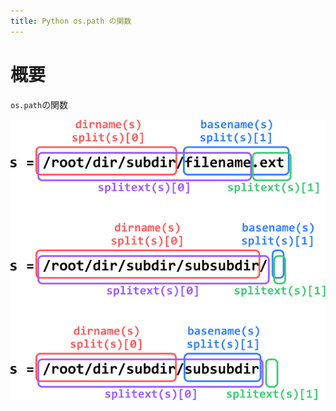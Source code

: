 ```yaml
---
title: Python os.path の関数
---
```


# 概要

`os.path`の関数

![How os.path functions work](python_os_path/drawing.png)
